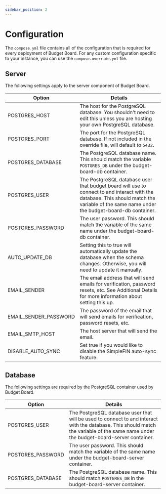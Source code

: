 ```yaml
---
sidebar_position: 2
---
```


# Configuration

The `compose.yml` file contains all of the configuration that is required for every deployment of Budget Board. For any custom configuration specific to your instance, you can use the `compose.override.yml` file.

## Server

The following settings apply to the server component of Budget Board.

| Option                | Details                                                                                                                                                                                    |
| --------------------- | ------------------------------------------------------------------------------------------------------------------------------------------------------------------------------------------ |
| POSTGRES_HOST         | The host for the PostgreSQL database. You shouldn't need to edit this unless you are hosting your own PostgreSQL database.                                                                 |
| POSTGRES_PORT         | The port for the PostgreSQL database. If not included in the override file, will default to `5432`.                                                                                        |
| POSTGRES_DATABASE     | The PostgreSQL database name. This should match the variable `POSTGRES_DB` under the budget-board-db container.                                                                            |
| POSTGRES_USER         | The PostgreSQL database user that budget board will use to connect to and interact with the database. This should match the variable of the same name under the budget-board-db container. |
| POSTGRES_PASSWORD     | The user password. This should match the variable of the same name under the budget-board-db container.                                                                                    |
| AUTO_UPDATE_DB        | Setting this to true will automatically update the database when the schema changes. Otherwise, you will need to update it manually.                                                       |
| EMAIL_SENDER          | The email address that will send emails for verification, password resets, etc. See Additional Details for more information about setting this up.                                         |
| EMAIL_SENDER_PASSWORD | The password of the email that will send emails for verification, password resets, etc.                                                                                                    |
| EMAIL_SMTP_HOST       | The host server that will send the email.                                                                                                                                                  |
| DISABLE_AUTO_SYNC     | Set true if you would like to disable the SimpleFIN auto-sync feature.                                                                                                                     |

## Database

The following settings are required by the PostgreSQL container used by Budget Board.

| Option            | Details                                                                                                                                                                               |
| ----------------- | ------------------------------------------------------------------------------------------------------------------------------------------------------------------------------------- |
| POSTGRES_USER     | The PostgreSQL database user that will be used to connect to and interact with the database. This should match the variable of the same name under the budget-board-server container. |
| POSTGRES_PASSWORD | The user password. This should match the variable of the same name under the budget-board-server container.                                                                           |
| POSTGRES_DATABASE | The PostgreSQL database name. This should match `POSTGRES_DB` in the budget-board-server container.                                                                                   |
